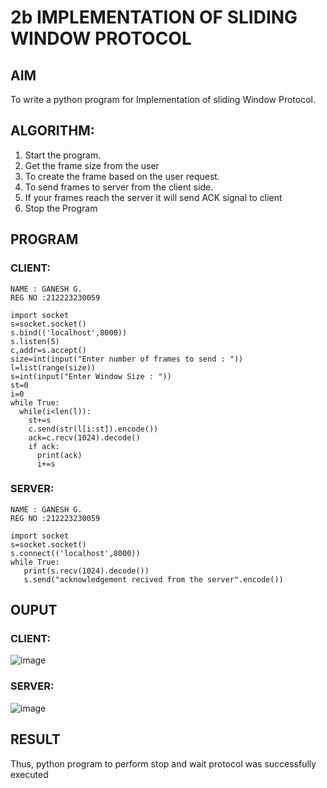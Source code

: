 # 2b IMPLEMENTATION OF SLIDING WINDOW PROTOCOL
## AIM
To write a python program for Implementation of sliding Window Protocol.
## ALGORITHM:
1. Start the program.
2. Get the frame size from the user
3. To create the frame based on the user request.
4. To send frames to server from the client side.
5. If your frames reach the server it will send ACK signal to client
6. Stop the Program
## PROGRAM
### CLIENT:
~~~
NAME : GANESH G.
REG NO :212223230059

import socket
s=socket.socket()
s.bind(('localhost',8000))
s.listen(5)
c,addr=s.accept()
size=int(input("Enter number of frames to send : "))
l=list(range(size))
s=int(input("Enter Window Size : "))
st=0
i=0
while True:
  while(i<len(l)):
    st+=s
    c.send(str(l[i:st]).encode())
    ack=c.recv(1024).decode()
    if ack:
      print(ack)
      i+=s

~~~
### SERVER:
~~~
NAME : GANESH G.
REG NO :212223230059

import socket
s=socket.socket()
s.connect(('localhost',8000))
while True: 
   print(s.recv(1024).decode())
   s.send("acknowledgement recived from the server".encode())

~~~

## OUPUT

### CLIENT:
![image](https://github.com/user-attachments/assets/b004df04-efbb-4389-9bb6-31c87d2266d9)

### SERVER:
![image](https://github.com/user-attachments/assets/90baf243-710c-48e8-a0ce-89cd174df5db)

## RESULT
Thus, python program to perform stop and wait protocol was successfully executed
